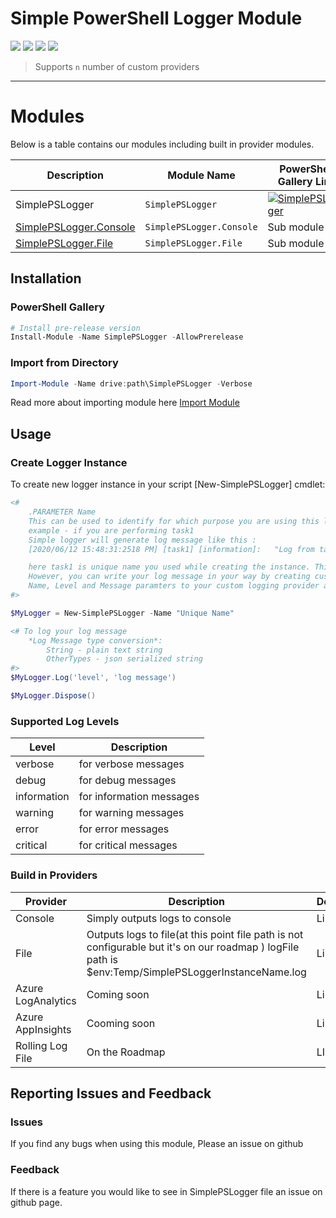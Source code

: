 # Simple PowerShell Logger Module
![](https://img.shields.io/github/last-commit/geekwhocodes/simple-ps-logger/dev?style=flat-square) ![](https://img.shields.io/github/deployments/geekwhocodes/Simple-PS-Logger/github-pages?label=docs&style=flat-square)
![](https://img.shields.io/github/languages/code-size/geekwhocodes/simple-ps-logger?style=flat-square) 
![](https://img.shields.io/github/license/geekwhocodes/simple-ps-logger?style=flat-square)


> Supports `n` number of custom providers
---

# Modules

Below is a table contains our modules including built in provider modules.

| Description                                   | Module Name              | PowerShell Gallery Link | Downloads
| --------------------------------------------- | ------------------------ | ----------------------- | -------------- | 
| SimplePSLogger                                | `SimplePSLogger`         |   [![SimplePSLogger][SimplePSLoggerImg]][SimplePSLoggerUrl]        | ![Downloads](https://img.shields.io/powershellgallery/dt/SimplePSLogger?style=flat-square) | 
| [SimplePSLogger.Console](#Build-in-Providers) | `SimplePSLogger.Console` | Sub module       |
| [SimplePSLogger.File](#Build-in-Providers)    | `SimplePSLogger.File`    | Sub module       |

## Installation

### PowerShell Gallery

```powershell
# Install pre-release version 
Install-Module -Name SimplePSLogger -AllowPrerelease

```

### Import from Directory

```powershell
Import-Module -Name drive:path\SimplePSLogger -Verbose
```
Read more about importing module here [Import Module](https://docs.microsoft.com/en-us/powershell/module/microsoft.powershell.core/import-module?view=powershell-7)

## Usage

### Create Logger Instance

To create new logger instance in your script [New-SimplePSLogger] cmdlet:

```powershell
<#
    .PARAMETER Name 
    This can be used to identify for which purpose you are using this logger instance.
    example - if you are performing task1
    Simple logger will generate log message like this :
    [2020/06/12 15:48:31:2518 PM] [task1] [information]:   "Log from task1"

    here task1 is unique name you used while creating the instance. This will helpful to analyze your logs later. 
    However, you can write your log message in your way by creating custom logging provider. SimplePSLogger will provide :
    Name, Level and Message paramters to your custom logging provider and the you can use them to create your log message.
#>

$MyLogger = New-SimplePSLogger -Name "Unique Name"

<# To log your log message 
    *Log Message type conversion*:
        String - plain text string
        OtherTypes - json serialized string
#>
$MyLogger.Log('level', 'log message')

$MyLogger.Dispose()

```

### Supported Log Levels 
| Level       | Description              |
| ----------- | ------------------------ |
| verbose     | for verbose messages     |
| debug       | for debug messages       |
| information | for information messages |
| warning     | for warning messages     |
| error       | for error messages       |
| critical    | for critical messages    |

### Build in Providers
| Provider           | Description                                                                                                                                         | Docs |
| ------------------ | --------------------------------------------------------------------------------------------------------------------------------------------------- | ---- |
| Console            | Simply outputs logs to console                                                                                                                      | Link |
| File               | Outputs logs to file(at this point file path is not configurable but it's on our roadmap ) logFile path is $env:Temp/SimplePSLoggerInstanceName.log | Link |
| Azure LogAnalytics | Coming soon                                                                                                                                         | Link |
| Azure AppInsights  | Cooming soon                                                                                                                                        | Link |
| Rolling Log File   | On the Roadmap                                                                                                                                      | LInk |


## Reporting Issues and Feedback

### Issues

If you find any bugs when using this module, Please an issue on github


### Feedback

If there is a feature you would like to see  in SimplePSLogger file an issue on github page. 





[SimplePSLoggerImg]:  https://img.shields.io/powershellgallery/v/SimplePSLogger?include_prereleases&label=SimplePSLogger&style=flat-square
[SimplePSLoggerUrl]:  https://www.powershellgallery.com/packages/SimplePSLogger